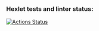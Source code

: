 ### Hexlet tests and linter status:
[![Actions Status](https://github.com/DmitriiKorchagin/python-project-lvl1/workflows/hexlet-check/badge.svg)](https://github.com/DmitriiKorchagin/python-project-lvl1/actions)